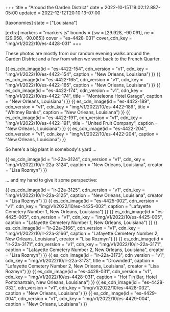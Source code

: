 +++
title = "Around the Garden District"
date = 2022-10-15T19:02:12.887-05:00
updated = 2022-12-12T20:10:13-07:00

[taxonomies]
state = ["Louisiana"]

[extra]
markers = "markers.js"
bounds = {sw = [29.928, -90.091], ne = [29.958, -90.065]}
cover = "es-4428-031"
cover_cdn_key = "img/v1/2022/10/es-4428-031"
+++

These photos are mostly from our random evening walks around the Garden District and a few from when we went back to the French Quarter.

<!-- more -->

{{ es_cdn_image(id = "es-4422-154", cdn_version = "v1", cdn_key = "img/v1/2022/10/es-4422-154", caption = "New Orleans, Louisiana") }}
{{ es_cdn_image(id = "es-4422-165", cdn_version = "v1", cdn_key = "img/v1/2022/10/es-4422-165", caption = "New Orleans, Louisiana") }}
{{ es_cdn_image(id = "es-4422-174", cdn_version = "v1", cdn_key = "img/v1/2022/10/es-4422-174", title = "Monteleone Hotel Garage", caption = "New Orleans, Louisiana") }}
{{ es_cdn_image(id = "es-4422-189", cdn_version = "v1", cdn_key = "img/v1/2022/10/es-4422-189", title = "Whitney Banks", caption = "New Orleans, Louisiana") }}
{{ es_cdn_image(id = "es-4422-191", cdn_version = "v1", cdn_key = "img/v1/2022/10/es-4422-191", title = "United Fruit Company", caption = "New Orleans, Louisiana") }}
{{ es_cdn_image(id = "es-4422-204", cdn_version = "v1", cdn_key = "img/v1/2022/10/es-4422-204", caption = "New Orleans, Louisiana") }}

So here's a big plant in somebody's yard ...

{{ es_cdn_image(id = "lr-22a-3124", cdn_version = "v1", cdn_key = "img/v1/2022/10/lr-22a-3124", caption = "New Orleans, Louisiana", creator = "Lisa Rozmyn") }}

... and my hand to give it some perspective:

{{ es_cdn_image(id = "lr-22a-3125", cdn_version = "v1", cdn_key = "img/v1/2022/10/lr-22a-3125", caption = "New Orleans, Louisiana", creator = "Lisa Rozmyn") }}
{{ es_cdn_image(id = "es-4425-002", cdn_version = "v1", cdn_key = "img/v1/2022/10/es-4425-002", caption = "Lafayette Cemetery Number 1, New Orleans, Louisiana") }}
{{ es_cdn_image(id = "es-4425-005", cdn_version = "v1", cdn_key = "img/v1/2022/10/es-4425-005", caption = "Lafayette Cemetery Number 1, New Orleans, Louisiana") }}
{{ es_cdn_image(id = "lr-22a-3166", cdn_version = "v1", cdn_key = "img/v1/2022/10/lr-22a-3166", caption = "Lafayette Cemetery Number 2, New Orleans, Louisiana", creator = "Lisa Rozmyn") }}
{{ es_cdn_image(id = "lr-22a-3171", cdn_version = "v1", cdn_key = "img/v1/2022/10/lr-22a-3171", caption = "Lafayette Cemetery Number 2, New Orleans, Louisiana", creator = "Lisa Rozmyn") }}
{{ es_cdn_image(id = "lr-22a-3173", cdn_version = "v1", cdn_key = "img/v1/2022/10/lr-22a-3173", title = "Drownded", caption = "Lafayette Cemetery Number 2, New Orleans, Louisiana", creator = "Lisa Rozmyn") }}
{{ es_cdn_image(id = "es-4428-031", cdn_version = "v1", cdn_key = "img/v1/2022/10/es-4428-031", caption = "Hot Tin Bar, Hotel Pontchartrain, New Orleans, Louisiana") }}
{{ es_cdn_image(id = "es-4428-032", cdn_version = "v1", cdn_key = "img/v1/2022/10/es-4428-032", caption = "New Orleans, Louisiana") }}
{{ es_cdn_image(id = "es-4429-004", cdn_version = "v1", cdn_key = "img/v1/2022/10/es-4429-004", caption = "New Orleans, Louisiana") }}

